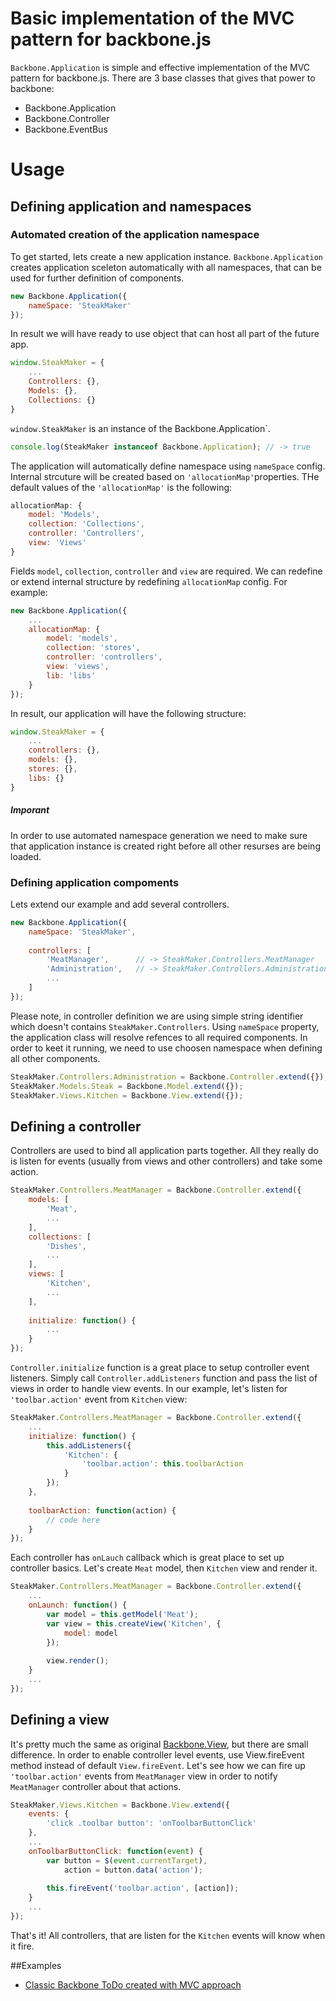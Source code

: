 # Basic implementation of the MVC pattern for backbone.js

`Backbone.Application` is simple and effective implementation of the MVC pattern for backbone.js. There are 3 base classes that gives that power to backbone:
* Backbone.Application
* Backbone.Controller
* Backbone.EventBus

# Usage
## Defining application and namespaces
### Automated creation of the application namespace
To get started, lets create a new application instance. `Backbone.Application` creates application sceleton automatically with all namespaces, that can be used for further definition of components. 
```Javascript
new Backbone.Application({
	nameSpace: 'SteakMaker'
});
```
In result we will have ready to use object that can host all part of the future app.
```Javascript
window.SteakMaker = {
    ...
    Controllers: {},
    Models: {},
    Collections: {}
}

```
`window.SteakMaker` is an instance of the Backbone.Application`.
```Javascript
console.log(SteakMaker instanceof Backbone.Application); // -> true
```

The application will automatically define namespace using `nameSpace` config. Internal strcuture will be created based on `'allocationMap'`properties. THe default values of the `'allocationMap'` is the following:
```Javascript
allocationMap: {
    model: 'Models',
    collection: 'Collections',
    controller: 'Controllers',
    view: 'Views'
}
```

Fields `model`, `collection`, `controller` and `view` are required. We can redefine or extend internal structure by redefining `allocationMap` config. 
For example:
```Javascript
new Backbone.Application({
    ...    
    allocationMap: {
        model: 'models',
        collection: 'stores',
        controller: 'controllers',
        view: 'views',
        lib: 'libs'
    }
});
```
In result, our application will have the following structure:
```Javascript
window.SteakMaker = {
    ...
    controllers: {},
    models: {},
    stores: {},
    libs: {}    
}
```
##### Imporant
In order to use automated namespace generation we need to make sure that application instance is created right before all other resurses are being loaded.

### Defining application compoments
Lets extend our example and add several controllers.
```Javascript
new Backbone.Application({
	nameSpace: 'SteakMaker',
	
	controllers: [
		'MeatManager',      // -> SteakMaker.Controllers.MeatManager
		'Administration',   // -> SteakMaker.Controllers.Administration
        ...
	]
});
```
Please note, in controller definition we are using simple string identifier which doesn't contains `SteakMaker.Controllers`. Using `nameSpace` property, the application class will resolve refences to all required components. In order to keet it running, we need to use choosen namespace when defining all other components.
```Javascript
SteakMaker.Controllers.Administration = Backbone.Controller.extend({});
SteakMaker.Models.Steak = Backbone.Model.extend({});
SteakMaker.Views.Kitchen = Backbone.View.extend({});
```

## Defining a controller 
Controllers are used to bind all application parts together. All they really do is listen for events (usually from views and other controllers) and take some action.
```Javascript
SteakMaker.Controllers.MeatManager = Backbone.Controller.extend({
	models: [
		'Meat',
		...
	],
	collections: [
		'Dishes',
		...
	],
	views: [
		'Kitchen',
		...
	],
    
    initialize: function() {
        ...
    }
});
```

`Controller.initialize` function is a great place to setup controller event listeners. Simply call `Controller.addListeners` function and pass the list of views in order to handle view events. In our example, let's listen for `'toolbar.action'` event from `Kitchen` view:
```Javascript
SteakMaker.Controllers.MeatManager = Backbone.Controller.extend({
	...		
	initialize: function() {
		this.addListeners({
			'Kitchen': {
				'toolbar.action': this.toolbarAction
			}
		});
	},
	
	toolbarAction: function(action) {
		// code here
	}
});
```

Each controller has `onLauch` callback which is great place to set up controller basics. Let's create `Meat` model, then `Kitchen` view and render it.
```Javascript
SteakMaker.Controllers.MeatManager = Backbone.Controller.extend({
	...		
	onLaunch: function() {
		var model = this.getModel('Meat');
		var view = this.createView('Kitchen', {
			model: model
		});
		
		view.render();
	}
	...
});
```

## Defining a view
It's pretty much the same as original [Backbone.View](http://backbonejs.org/#View), but there are small difference. In order to enable controller level events, use View.fireEvent method instead of default `View.fireEvent`. Let's see how we can fire up `'toolbar.action'` events from `MeatManager` view in order to notify `MeatManager` controller about that actions.
```Javascript
SteakMaker.Views.Kitchen = Backbone.View.extend({
	events: {
		'click .toolbar button': 'onToolbarButtonClick'
	},
	...		
	onToolbarButtonClick: function(event) {
		var button = $(event.currentTarget),
			action = button.data('action');
			
		this.fireEvent('toolbar.action', [action]);
	}
	...
});
```
That's it! All controllers, that are listen for the `Kitchen` events will know when it fire.

##Examples
* [Classic Backbone ToDo created with MVC approach](http://namad.github.com/Backbone.Application/ToDo/)